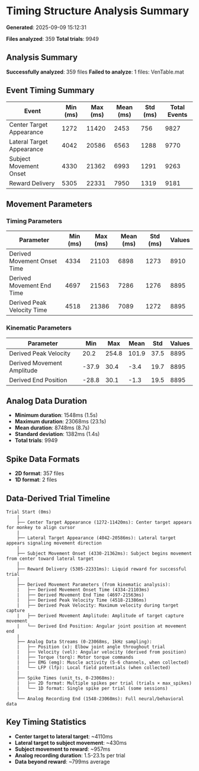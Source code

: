 # Timing Structure Analysis Summary

**Generated**: 2025-09-09 15:12:31

**Files analyzed**: 359
**Total trials**: 9949

## Analysis Summary

**Successfully analyzed**: 359 files
**Failed to analyze**: 1 files: VenTable.mat

## Event Timing Summary

| Event | Min (ms) | Max (ms) | Mean (ms) | Std (ms) | Total Events |
|-------|----------|----------|-----------|----------|--------------|
| Center Target Appearance | 1272 | 11420 | 2453 | 756 | 9827 |
| Lateral Target Appearance | 4042 | 20586 | 6563 | 1288 | 9770 |
| Subject Movement Onset | 4330 | 21362 | 6993 | 1291 | 9263 |
| Reward Delivery | 5305 | 22331 | 7950 | 1319 | 9181 |

## Movement Parameters

### Timing Parameters

| Parameter | Min (ms) | Max (ms) | Mean (ms) | Std (ms) | Values |
|-----------|----------|----------|-----------|----------|---------|
| Derived Movement Onset Time | 4334 | 21103 | 6898 | 1273 | 8910 |
| Derived Movement End Time | 4697 | 21563 | 7286 | 1276 | 8895 |
| Derived Peak Velocity Time | 4518 | 21386 | 7089 | 1272 | 8895 |

### Kinematic Parameters

| Parameter | Min | Max | Mean | Std | Values |
|-----------|-----|-----|------|-----|---------|
| Derived Peak Velocity | 20.2 | 254.8 | 101.9 | 37.5 | 8895 |
| Derived Movement Amplitude | -37.9 | 30.4 | -3.4 | 19.7 | 8895 |
| Derived End Position | -28.8 | 30.1 | -1.3 | 19.5 | 8895 |

## Analog Data Duration

- **Minimum duration**: 1548ms (1.5s)
- **Maximum duration**: 23068ms (23.1s)
- **Mean duration**: 8748ms (8.7s)
- **Standard deviation**: 1382ms (1.4s)
- **Total trials**: 9949

## Spike Data Formats

- **2D format**: 357 files
- **1D format**: 2 files

## Data-Derived Trial Timeline

```
Trial Start (0ms)
    |
    ├── Center Target Appearance (1272-11420ms): Center target appears for monkey to align cursor
    |
    ├── Lateral Target Appearance (4042-20586ms): Lateral target appears signaling movement direction
    |
    ├── Subject Movement Onset (4330-21362ms): Subject begins movement from center toward lateral target
    |
    ├── Reward Delivery (5305-22331ms): Liquid reward for successful trial
    |
    ├── Derived Movement Parameters (from kinematic analysis):
    |   ├── Derived Movement Onset Time (4334-21103ms)
    |   ├── Derived Movement End Time (4697-21563ms)
    |   ├── Derived Peak Velocity Time (4518-21386ms)
    |   ├── Derived Peak Velocity: Maximum velocity during target capture
    |   ├── Derived Movement Amplitude: Amplitude of target capture movement
    |   └── Derived End Position: Angular joint position at movement end
    |
    ├── Analog Data Streams (0-23068ms, 1kHz sampling):
    |   ├── Position (x): Elbow joint angle throughout trial
    |   ├── Velocity (vel): Angular velocity (derived from position)
    |   ├── Torque (torq): Motor torque commands
    |   ├── EMG (emg): Muscle activity (5-6 channels, when collected)
    |   └── LFP (lfp): Local field potentials (when collected)
    |
    ├── Spike Times (unit_ts, 0-23068ms):
    |   ├── 2D format: Multiple spikes per trial (trials × max_spikes)
    |   └── 1D format: Single spike per trial (some sessions)
    |
    └── Analog Recording End (1548-23068ms): Full neural/behavioral data
```

## Key Timing Statistics

- **Center target to lateral target**: ~4110ms
- **Lateral target to subject movement**: ~430ms
- **Subject movement to reward**: ~957ms
- **Analog recording duration**: 1.5-23.1s per trial
- **Data beyond reward**: ~799ms average

